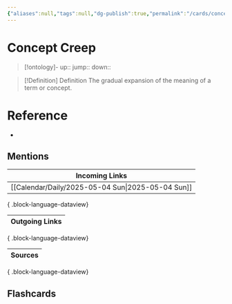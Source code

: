 ```yaml
---
{"aliases":null,"tags":null,"dg-publish":true,"permalink":"/cards/concept-creep/","dgPassFrontmatter":true}
---
```


# Concept Creep

> [!ontology]-
> up:: 
> jump:: 
> down:: 

> [!Definition] Definition
> The gradual expansion of the meaning of a term or concept. 

# Reference

- 

## Mentions

| Incoming Links                                       |
| ---------------------------------------------------- |
| [[Calendar/Daily/2025-05-04 Sun\|2025-05-04 Sun]] |

{ .block-language-dataview}

| Outgoing Links |
| -------------- |

{ .block-language-dataview}

| Sources |
| ------- |

{ .block-language-dataview}

## Flashcards